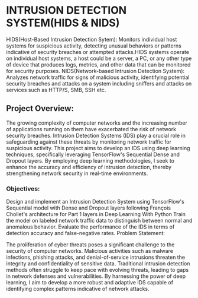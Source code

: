 # INTRUSION DETECTION SYSTEM(HIDS & NIDS)

HIDS(Host-Based Intrusion Detection Sytem): Monitors individual host systems for suspicious activity, detecting unusual behaviors or patterns indicative of security breaches or attempted attacks.HIDS systems operate on individual host systems, a host could be a server, a PC, or any other type of device that produces logs, metrics, and other data that can be monitored for security purposes.
NIDS(Network-based Intrusion Detection System): Analyzes network traffic for signs of malicious activity, identifying potential security breaches and attacks on a system including sniffers and attacks on services such as HTTP/S, SMB, SSH etc.

## Project Overview: 
The growing complexity of computer networks and the increasing number of applications running on them have exacerbated the risk of network security breaches. Intrusion Detection Systems (IDS) play a crucial role in safeguarding against these threats by monitoring network traffic for suspicious activity. This project aims to develop an IDS using deep learning techniques, specifically leveraging TensorFlow's Sequential Dense and Dropout layers. By employing deep learning methodologies, I seek to enhance the accuracy and efficiency of intrusion detection, thereby strengthening network security in real-time environments.

### Objectives:

Design and implement an Intrusion Detection System using TensorFlow's Sequential model with Dense and Dropout layers following François Chollet's architecture for Part 1 layers in Deep Learning With Python
Train the model on labeled network traffic data to distinguish between normal and anomalous behavior.
Evaluate the performance of the IDS in terms of detection accuracy and false-negative rates.
Problem Statement:

The proliferation of cyber threats poses a significant challenge to the security of computer networks. Malicious activities such as malware infections, phishing attacks, and denial-of-service intrusions threaten the integrity and confidentiality of sensitive data. Traditional intrusion detection methods often struggle to keep pace with evolving threats, leading to gaps in network defenses and vulnerabilities. By harnessing the power of deep learning, I aim to develop a more robust and adaptive IDS capable of identifying complex patterns indicative of network attacks.
